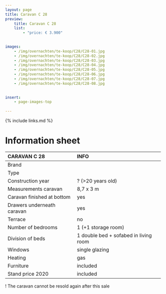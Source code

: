 ```yaml
---
layout: page
title: Caravan C 28
preview: 
    title: Caravan C 28
    list:
        - "price: € 3.900"
        
        
images:
    - /img/overnachten/te-koop/C28/C28-01.jpg
    - /img/overnachten/te-koop/C28/C28-02.jpg
    - /img/overnachten/te-koop/C28/C28-03.jpg
    - /img/overnachten/te-koop/C28/C28-04.jpg
    - /img/overnachten/te-koop/C28/C28-05.jpg
    - /img/overnachten/te-koop/C28/C28-06.jpg
    - /img/overnachten/te-koop/C28/C28-07.jpg
    - /img/overnachten/te-koop/C28/C28-08.jpg
    
    
insert:
    - page-images-top
    
---
```


{% include links.md %}



# Information sheet 

CARAVAN C 28                | INFO        | 
:---------------------------|:------------|
Brand                       |
Type                        |
Construction year           |? (>20 years old)
Measurements caravan        |8,7 x 3 m
Caravan finished at bottom  |yes
Drawers underneath caravan  |yes
Terrace                     |no
Number of bedrooms          |1 (+1 storage room)
Division of beds            |1 double bed + sofabed in living room
Windows                     |single glazing
Heating                     |gas
Furniture                   |included
Stand price 2020            |included

! The caravan cannot be resold again after this sale
